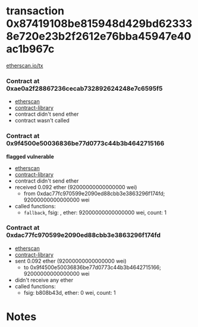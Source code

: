 # transaction 0x87419108be815948d429bd623338e720e23b2f2612e76bba45947e40ac1b967c

[etherscan.io/tx](https://etherscan.io/tx/0x87419108be815948d429bd623338e720e23b2f2612e76bba45947e40ac1b967c)


### Contract at 0xae0a2f28867236cecab732892624248e7c6595f5

* [etherscan](https://etherscan.io/address/0xae0a2f28867236cecab732892624248e7c6595f5)
* [contract-library](https://contract-library.com/contracts/Ethereum/ae0a2f28867236cecab732892624248e7c6595f5)
* contract didn't send ether
* contract wasn't called


### Contract at 0x9f4500e50036836be77d0773c44b3b4642715166

**flagged vulnerable**

* [etherscan](https://etherscan.io/address/0x9f4500e50036836be77d0773c44b3b4642715166)
* [contract-library](https://contract-library.com/contracts/Ethereum/9f4500e50036836be77d0773c44b3b4642715166)
* contract didn't send ether
* received 0.092 ether (92000000000000000 wei)
    * from 0xdac77fc970599e2090ed88cbb3e3863296f174fd; 92000000000000000 wei
* called functions:
    * `fallback`, fsig: , ether: 92000000000000000 wei, count: 1


### Contract at 0xdac77fc970599e2090ed88cbb3e3863296f174fd

* [etherscan](https://etherscan.io/address/0xdac77fc970599e2090ed88cbb3e3863296f174fd)
* [contract-library](https://contract-library.com/contracts/Ethereum/dac77fc970599e2090ed88cbb3e3863296f174fd)
* sent 0.092 ether (92000000000000000 wei)
    * to 0x9f4500e50036836be77d0773c44b3b4642715166; 92000000000000000 wei
* didn't receive any ether
* called functions:
    * fsig: b808b43d, ether: 0 wei, count: 1

# Notes

